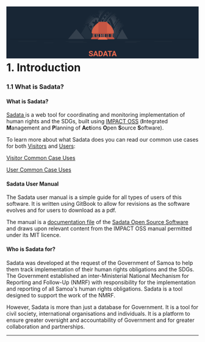 # ![](/assets/Logo.png)1. Introduction

### 1.1 What is Sadata?

#### What is Sadata?

[Sadata ](https://sadata-staging.firebaseapp.com/)is a web tool for coordinating and monitoring implementation of human rights and the SDGs, built using [IMPACT OSS](http://impactoss.org/) \(**I**ntegrated **M**anagement and **P**lanning of **Act**ions **O**pen **S**ource **S**oftware\).

To learn more about what Sadata does you can read our common use cases for both [Visitors](/visitors/what-can-i-do-as-a-visitor.md) and [Users](/users/being-a-user.md):

[Visitor Common Case Uses](/visitors/common-use-cases.md)

[User Common Case Uses](/users/common-use-cases.md)

#### Sadata User Manual

The Sadata user manual is a simple guide for all types of users of this software. It is written using GitBook to allow for revisions as the software evolves and for users to download as a pdf.

The manual is a [documentation file](https://github.com/nmrf/sadata-user-manual/blob/master/LICENSE.md) of the [Sadata Open Source Software](https://github.com/nmrf/sadata/blob/master/LICENSE.md) and draws upon relevant content from the IMPACT OSS manual permitted under its MIT licence.

#### Who is Sadata for?

Sadata was developed at the request of the Government of Samoa to help them track implementation of their human rights obligations and the SDGs. The Government established an inter-Ministerial National Mechanism for Reporting and Follow-Up \(NMRF\) with responsibility for the implementation and reporting of all Samoa's human rights obligations. Sadata is a tool designed to support the work of the NMRF.

However, Sadata is more than just a database for Government. It is a tool for civil society, international organisations and individuals. It is a platform to ensure greater oversight and accountability of Government and for greater collaboration and partnerships.

---
